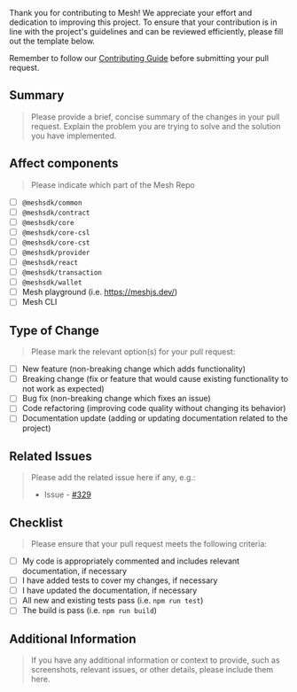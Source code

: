 Thank you for contributing to Mesh! We appreciate your effort and dedication to improving this project. To ensure that your contribution is in line with the project's guidelines and can be reviewed efficiently, please fill out the template below.

Remember to follow our [Contributing Guide](CONTRIBUTING.md) before submitting your pull request.

## Summary

> Please provide a brief, concise summary of the changes in your pull request. Explain the problem you are trying to solve and the solution you have implemented.

## Affect components

> Please indicate which part of the Mesh Repo

- [ ] `@meshsdk/common`
- [ ] `@meshsdk/contract`
- [ ] `@meshsdk/core`
- [ ] `@meshsdk/core-csl`
- [ ] `@meshsdk/core-cst`
- [ ] `@meshsdk/provider`
- [ ] `@meshsdk/react`
- [ ] `@meshsdk/transaction`
- [ ] `@meshsdk/wallet`
- [ ] Mesh playground (i.e. <https://meshjs.dev/>)
- [ ] Mesh CLI

## Type of Change

> Please mark the relevant option(s) for your pull request:

- [ ] New feature (non-breaking change which adds functionality)
- [ ] Breaking change (fix or feature that would cause existing functionality to not work as expected)
- [ ] Bug fix (non-breaking change which fixes an issue)
- [ ] Code refactoring (improving code quality without changing its behavior)
- [ ] Documentation update (adding or updating documentation related to the project)

## Related Issues

> Please add the related issue here if any, e.g.:
>
> - Issue - [#329](https://github.com/MeshJS/mesh/issues/329)

## Checklist

> Please ensure that your pull request meets the following criteria:

- [ ] My code is appropriately commented and includes relevant documentation, if necessary
- [ ] I have added tests to cover my changes, if necessary
- [ ] I have updated the documentation, if necessary
- [ ] All new and existing tests pass (i.e. `npm run test`)
- [ ] The build is pass (i.e. `npm run build`)

## Additional Information

> If you have any additional information or context to provide, such as screenshots, relevant issues, or other details, please include them here.
